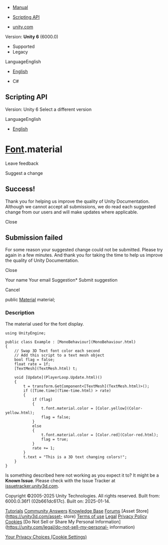[ ]()

  * [Manual](../Manual/index.html)
  * [Scripting API](../ScriptReference/index.html)

  * [unity.com](https://unity.com/)

Version: **Unity 6** (6000.0)

  * Supported
  * Legacy

LanguageEnglish

  * [English]()

  * C#

[ ](https://docs.unity3d.com)

## Scripting API

Version: Unity 6 Select a different version

LanguageEnglish

  * [English]()

#  [Font](Font.html).material

Leave feedback

Suggest a change

## Success!

Thank you for helping us improve the quality of Unity Documentation. Although
we cannot accept all submissions, we do read each suggested change from our
users and will make updates where applicable.

Close

## Submission failed

For some reason your suggested change could not be submitted. Please <a>try
again</a> in a few minutes. And thank you for taking the time to help us
improve the quality of Unity Documentation.

Close

Your name Your email Suggestion* Submit suggestion

Cancel

[ ]()

public [Material](Material.html) material;

### Description

The material used for the font display.

    
    
    using UnityEngine;  
      
    public class Example : [MonoBehaviour](MonoBehaviour.html)
    {
        // Swap 3D Text font color each second
        // Add this script to a text mesh object
        bool flag = false;
        float rate = 1f;
        [TextMesh](TextMesh.html) t;  
      
        void [Update](PlayerLoop.Update.html)()
        {
            t = transform.GetComponent<[TextMesh](TextMesh.html)>();
            if ([Time.time](Time-time.html) > rate)
            {
                if (flag)
                {
                    t.font.material.color = [Color.yellow](Color-yellow.html);
                    flag = false;
                }
                else
                {
                    t.font.material.color = [Color.red](Color-red.html);
                    flag = true;
                }
                rate += 1;
            }
            t.text = "This is a 3D text changing colors!";
        }
    }
    

Is something described here not working as you expect it to? It might be a
**Known Issue**. Please check with the Issue Tracker at
[issuetracker.unity3d.com](https://issuetracker.unity3d.com).

Copyright ©2005-2025 Unity Technologies. All rights reserved. Built from:
6000.0.36f1 (02b661dc617c). Built on: 2025-01-14.

[Tutorials](https://unity3d.com/learn) [Community
Answers](https://answers.unity3d.com) [Knowledge
Base](https://support.unity3d.com/hc/en-us)
[Forums](https://forum.unity3d.com) [Asset Store](https://unity3d.com/asset-
store) [Terms of use](https://docs.unity3d.com/Manual/TermsOfUse.html)
[Legal](https://unity.com/legal) [Privacy
Policy](https://unity.com/legal/privacy-policy)
[Cookies](https://unity.com/legal/cookie-policy) [Do Not Sell or Share My
Personal Information](https://unity.com/legal/do-not-sell-my-personal-
information)

[Your Privacy Choices (Cookie Settings)](javascript:void\(0\);)

